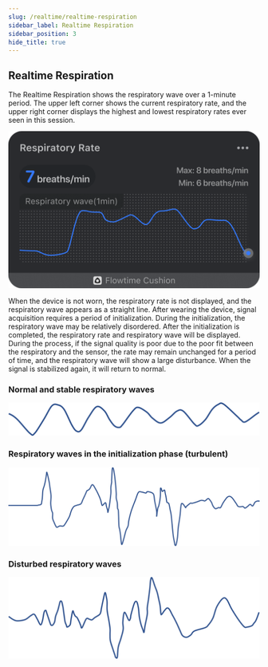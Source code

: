```yaml
---
slug: /realtime/realtime-respiration
sidebar_label: Realtime Respiration
sidebar_position: 3
hide_title: true
---
```


## Realtime Respiration

The Realtime Respiration shows the respiratory wave over a 1-minute period. The upper left corner shows the current respiratory rate, and the upper right corner displays the highest and lowest respiratory rates ever seen in this session.

![Realtime Respiration](ImagesK/respitory-rate.png)

When the device is not worn, the respiratory rate is not displayed, and the respiratory wave appears as a straight line. After wearing the device, signal acquisition requires a period of initialization. During the initialization, the respiratory wave may be relatively disordered. After the initialization is completed, the respiratory rate and respiratory wave will be displayed. During the process, if the signal quality is poor due to the poor fit between the respiratory and the sensor, the rate may remain unchanged for a period of time, and the respiratory wave will show a large disturbance. When the signal is stabilized again, it will return to normal.

### Normal and stable respiratory waves
![Normal and stable respiratory waves](ImagesK/18.PNG)

### Respiratory waves in the initialization phase (turbulent)
![Respiratory waves in the initialization phase (turbulent)](ImagesK/19.PNG)

### Disturbed respiratory waves
![Disturbed respiratory waves](ImagesK/20.PNG)

